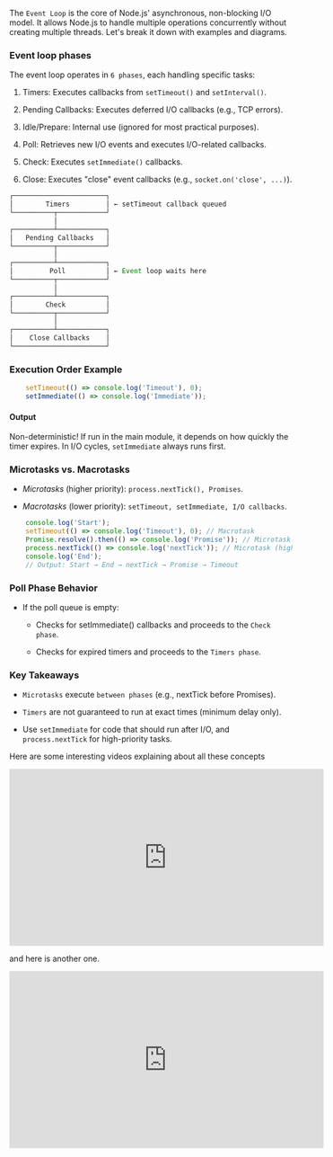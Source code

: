 The `Event Loop` is the core of Node.js' asynchronous, non-blocking I/O model. It allows Node.js to handle multiple operations concurrently without creating multiple threads. Let's break it down with examples and diagrams.

### Event loop phases

The event loop operates in `6 phases`, each handling specific tasks:

1. Timers: Executes callbacks from `setTimeout()` and `setInterval()`.

2. Pending Callbacks: Executes deferred I/O callbacks (e.g., TCP errors).

3. Idle/Prepare: Internal use (ignored for most practical purposes).

4. Poll: Retrieves new I/O events and executes I/O-related callbacks.

5. Check: Executes `setImmediate()` callbacks.

6. Close: Executes "close" event callbacks (e.g., `socket.on('close', ...)`).

```javascript
┌───────────────────────┐
│        Timers         │ ← setTimeout callback queued
└──────────┬────────────┘
           │
┌──────────┴────────────┐
│   Pending Callbacks   │
└──────────┬────────────┘
           │
┌──────────┴────────────┐
│         Poll          │ ← Event loop waits here
└──────────┬────────────┘
           │
┌──────────┴────────────┐
│        Check          │
└──────────┬────────────┘
           │
┌──────────┴────────────┐
│    Close Callbacks    │
└───────────────────────┘
```
### Execution Order Example

```javascript
    setTimeout(() => console.log('Timeout'), 0);
    setImmediate(() => console.log('Immediate'));
```

#### Output

Non-deterministic! If run in the main module, it depends on how quickly the timer expires. In I/O cycles, `setImmediate` always runs first.

### Microtasks vs. Macrotasks

- _Microtasks_ (higher priority): `process.nextTick(), Promises`.

- *Macrotasks* (lower priority): `setTimeout, setImmediate, I/O callbacks`.

```javascript
    console.log('Start');
    setTimeout(() => console.log('Timeout'), 0); // Macrotask
    Promise.resolve().then(() => console.log('Promise')); // Microtask
    process.nextTick(() => console.log('nextTick')); // Microtask (higher priority)
    console.log('End');
    // Output: Start → End → nextTick → Promise → Timeout
```

### Poll Phase Behavior
- If the poll queue is empty:

    - Checks for setImmediate() callbacks and proceeds to the `Check phase`.

    - Checks for expired timers and proceeds to the `Timers phase`.

### Key Takeaways

- `Microtasks` execute `between phases` (e.g., nextTick before Promises).

- `Timers` are not guaranteed to run at exact times (minimum delay only).

- Use `setImmediate` for code that should run after I/O, and `process.nextTick` for high-priority tasks.

Here are some interesting videos explaining about all these concepts

<iframe width="560" height="315" src="https://www.youtube.com/watch?v=eiC58R16hb8" frameborder="0" allowfullscreen></iframe>

and here is another one.

<iframe width="560" height="315" src="https://www.youtube.com/watch?v=okkHnAo8GmE" frameborder="0" allowfullscreen></iframe>

